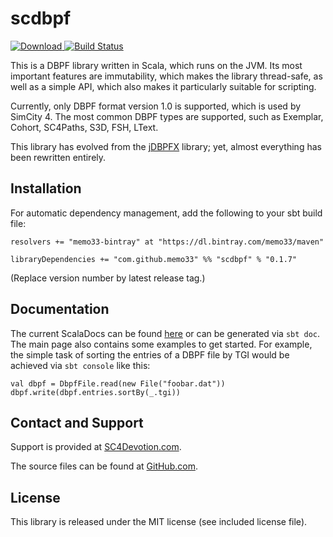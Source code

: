  scdbpf
========

[ ![Download](https://api.bintray.com/packages/memo33/maven/scdbpf/images/download.svg) ](https://bintray.com/memo33/maven/scdbpf/_latestVersion)
[![Build Status](https://travis-ci.org/memo33/scdbpf.svg?branch=master)](https://travis-ci.org/memo33/scdbpf)

This is a DBPF library written in Scala, which runs on the JVM. Its most
important features are immutability, which makes the library thread-safe,
as well as a simple API, which also makes it particularly suitable for
scripting.

Currently, only DBPF format version 1.0 is supported, which is used by
SimCity 4. The most common DBPF types are supported, such as Exemplar,
Cohort, SC4Paths, S3D, FSH, LText.

This library has evolved from the
[jDBPFX](https://github.com/memo33/jdbpfx) library; yet, almost everything
has been rewritten entirely.


 Installation
--------------

For automatic dependency management, add the following to your sbt build file:

    resolvers += "memo33-bintray" at "https://dl.bintray.com/memo33/maven"

    libraryDependencies += "com.github.memo33" %% "scdbpf" % "0.1.7"

(Replace version number by latest release tag.)


 Documentation
---------------

The current ScalaDocs can be found
[here](https://memo33.github.io/scdbpf/#scdbpf.package)
or can be generated via `sbt doc`. The main page also contains
some examples to get started. For example, the simple task of sorting the
entries of a DBPF file by TGI would be achieved via `sbt console` like
this:

    val dbpf = DbpfFile.read(new File("foobar.dat"))
    dbpf.write(dbpf.entries.sortBy(_.tgi))


 Contact and Support
---------------------

Support is provided at
[SC4Devotion.com](http://sc4devotion.com/forums/index.php?topic=16491).

The source files can be found at
[GitHub.com](https://github.com/memo33/scdbpf).


 License
---------

This library is released under the MIT license (see included license file).
